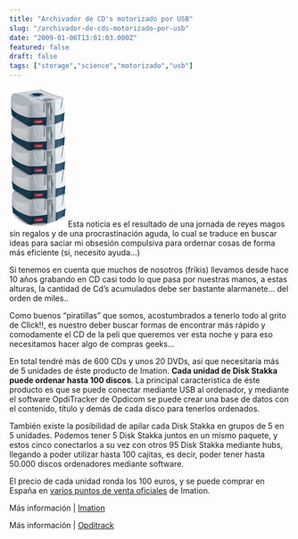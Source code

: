 ```yaml
---
title: "Archivador de CD's motorizado por USB"
slug: "/archivador-de-cds-motorizado-por-usb"
date: "2009-01-06T13:01:03.000Z"
featured: false
draft: false
tags: ["storage","science","motorizado","usb"]
---
```



![](./images/disk_stakka_lmrxwh.gif "disk_stakka")Esta noticia es el resultado de una jornada de reyes magos sin regalos y de una procrastinación aguda, lo cual se traduce en buscar ideas para saciar mi obsesión compulsiva para ordernar cosas de forma más eficiente (si, necesito ayuda…)

Si tenemos en cuenta que muchos de nosotros (frikis) llevamos desde hace 10 años grabando en CD casi todo lo que pasa por nuestras manos, a estas alturas, la cantidad de Cd’s acumulados debe ser bastante alarmanete… del orden de miles..

Como buenos “piratillas” que somos, acostumbrados a tenerlo todo al grito de Click!!, es nuestro deber buscar formas de encontrar más rápido y comodamente el CD de la peli que queremos ver esta noche y para eso necesitamos hacer algo de compras geeks…

En total tendré más de 600 CDs y unos 20 DVDs, así que necesitaría más de 5 unidades de éste producto de Imation. **Cada unidad de Disk Stakka puede ordenar hasta 100 discos**. La principal característica de éste producto es que se puede conectar mediante USB al ordenador, y mediante el software OpdiTracker de Opdicom se puede crear una base de datos con el contenido, título y demás de cada disco para tenerlos ordenados.

También existe la posibilidad de apilar cada Disk Stakka en grupos de 5 en 5 unidades. Podemos tener 5 Disk Stakka juntos en un mismo paquete, y estos cinco conectarlos a su vez con otros 95 Disk Stakka mediante hubs, llegando a poder utilizar hasta 100 cajitas, es decir, poder tener hasta 50.000 discos ordenadores mediante software.

El precio de cada unidad ronda los 100 euros, y se puede comprar en España en [varios puntos de venta oficiales](http://www.imation.es/where_to_buy/index.html) de Imation.

Más información | [Imation](http://www.imation.es/products/disc_stakka/index.html)

Más información | [Opditrack](http://www.opdicom.com/products/opdiTracker.asp)



